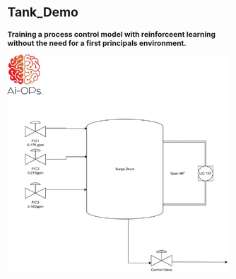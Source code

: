 # Tank_Demo
### Training a process control model with reinforceent learning without the need for a first principals environment.
![drum.jpg](/drum.jpg)
  